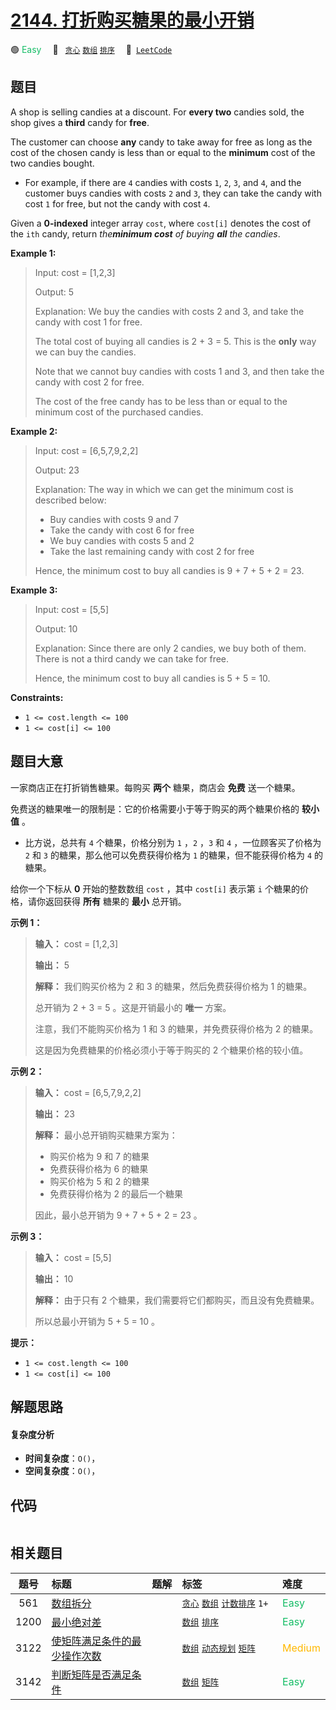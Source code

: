 # [2144. 打折购买糖果的最小开销](https://leetcode.com/problems/minimum-cost-of-buying-candies-with-discount)

🟢 <font color=#15bd66>Easy</font>&emsp; 🔖&ensp; [`贪心`](/leetcode-js/outline/tag/greedy.md) [`数组`](/leetcode-js/outline/tag/array.md) [`排序`](/leetcode-js/outline/tag/sorting.md)&emsp; 🔗&ensp;[`LeetCode`](https://leetcode.com/problems/minimum-cost-of-buying-candies-with-discount)

## 题目

A shop is selling candies at a discount. For **every two** candies sold, the
shop gives a **third** candy for **free**.

The customer can choose **any** candy to take away for free as long as the
cost of the chosen candy is less than or equal to the **minimum** cost of the
two candies bought.

  * For example, if there are `4` candies with costs `1`, `2`, `3`, and `4`, and the customer buys candies with costs `2` and `3`, they can take the candy with cost `1` for free, but not the candy with cost `4`.

Given a **0-indexed** integer array `cost`, where `cost[i]` denotes the cost
of the `ith` candy, return _the**minimum cost** of buying **all** the
candies_.



**Example 1:**

> Input: cost = [1,2,3]
> 
> Output: 5
> 
> Explanation: We buy the candies with costs 2 and 3, and take the candy with cost 1 for free.
> 
> The total cost of buying all candies is 2 + 3 = 5. This is the **only** way we can buy the candies.
> 
> Note that we cannot buy candies with costs 1 and 3, and then take the candy with cost 2 for free.
> 
> The cost of the free candy has to be less than or equal to the minimum cost of the purchased candies.

**Example 2:**

> Input: cost = [6,5,7,9,2,2]
> 
> Output: 23
> 
> Explanation: The way in which we can get the minimum cost is described below:
> - Buy candies with costs 9 and 7
> - Take the candy with cost 6 for free
> - We buy candies with costs 5 and 2
> - Take the last remaining candy with cost 2 for free
> 
> Hence, the minimum cost to buy all candies is 9 + 7 + 5 + 2 = 23.

**Example 3:**

> Input: cost = [5,5]
> 
> Output: 10
> 
> Explanation: Since there are only 2 candies, we buy both of them. There is not a third candy we can take for free.
> 
> Hence, the minimum cost to buy all candies is 5 + 5 = 10.

**Constraints:**

  * `1 <= cost.length <= 100`
  * `1 <= cost[i] <= 100`


## 题目大意

一家商店正在打折销售糖果。每购买 **两个**  糖果，商店会 **免费**  送一个糖果。

免费送的糖果唯一的限制是：它的价格需要小于等于购买的两个糖果价格的 **较小值**  。

  * 比方说，总共有 `4` 个糖果，价格分别为 `1` ，`2` ，`3` 和 `4` ，一位顾客买了价格为 `2` 和 `3` 的糖果，那么他可以免费获得价格为 `1` 的糖果，但不能获得价格为 `4` 的糖果。

给你一个下标从 **0**  开始的整数数组 `cost` ，其中 `cost[i]` 表示第 `i` 个糖果的价格，请你返回获得 **所有**  糖果的
**最小**  总开销。



**示例 1：**

> 
> 
> 
> 
> 
> **输入：** cost = [1,2,3]
> 
> **输出：** 5
> 
> **解释：** 我们购买价格为 2 和 3 的糖果，然后免费获得价格为 1 的糖果。
> 
> 总开销为 2 + 3 = 5 。这是开销最小的 **唯一**  方案。
> 
> 注意，我们不能购买价格为 1 和 3 的糖果，并免费获得价格为 2 的糖果。
> 
> 这是因为免费糖果的价格必须小于等于购买的 2 个糖果价格的较小值。
> 
> 

**示例 2：**

> 
> 
> 
> 
> 
> **输入：** cost = [6,5,7,9,2,2]
> 
> **输出：** 23
> 
> **解释：** 最小总开销购买糖果方案为：
> - 购买价格为 9 和 7 的糖果
> - 免费获得价格为 6 的糖果
> - 购买价格为 5 和 2 的糖果
> - 免费获得价格为 2 的最后一个糖果
> 
> 因此，最小总开销为 9 + 7 + 5 + 2 = 23 。
> 
> 

**示例 3：**

> 
> 
> 
> 
> 
> **输入：** cost = [5,5]
> 
> **输出：** 10
> 
> **解释：** 由于只有 2 个糖果，我们需要将它们都购买，而且没有免费糖果。
> 
> 所以总最小开销为 5 + 5 = 10 。
> 
> 



**提示：**

  * `1 <= cost.length <= 100`
  * `1 <= cost[i] <= 100`


## 解题思路

#### 复杂度分析

- **时间复杂度**：`O()`，
- **空间复杂度**：`O()`，

## 代码

```javascript

```

## 相关题目

<!-- prettier-ignore -->
| 题号 | 标题 | 题解 | 标签 | 难度 |
| :------: | :------ | :------: | :------ | :------ |
| 561 | [数组拆分](https://leetcode.com/problems/array-partition) |  |  [`贪心`](/leetcode-js/outline/tag/greedy.md) [`数组`](/leetcode-js/outline/tag/array.md) [`计数排序`](/leetcode-js/outline/tag/counting-sort.md) `1+` | <font color=#15bd66>Easy</font> |
| 1200 | [最小绝对差](https://leetcode.com/problems/minimum-absolute-difference) |  |  [`数组`](/leetcode-js/outline/tag/array.md) [`排序`](/leetcode-js/outline/tag/sorting.md) | <font color=#15bd66>Easy</font> |
| 3122 | [使矩阵满足条件的最少操作次数](https://leetcode.com/problems/minimum-number-of-operations-to-satisfy-conditions) |  |  [`数组`](/leetcode-js/outline/tag/array.md) [`动态规划`](/leetcode-js/outline/tag/dynamic-programming.md) [`矩阵`](/leetcode-js/outline/tag/matrix.md) | <font color=#ffb800>Medium</font> |
| 3142 | [判断矩阵是否满足条件](https://leetcode.com/problems/check-if-grid-satisfies-conditions) |  |  [`数组`](/leetcode-js/outline/tag/array.md) [`矩阵`](/leetcode-js/outline/tag/matrix.md) | <font color=#15bd66>Easy</font> |

<style>
.blue {
    background-color: #096dd9;
    padding: 0.25rem 0.5rem;
    margin: 0;
    font-size: 0.85em;
    border-radius: 3px;
    color: white;
    font-weight: 500;
}
table th:first-of-type { width: 10%; }
table th:nth-of-type(2) { width: 35%; }
table th:nth-of-type(3) { width: 10%; }
table th:nth-of-type(4) { width: 35%; }
table th:nth-of-type(5) { width: 10%; }
</style>
